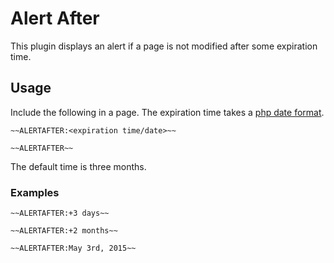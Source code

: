 # Alert After

This plugin displays an alert if a page is not modified after some expiration
time.

## Usage

Include the following in a page. The expiration time takes a [php date
format](http://php.net/manual/en/function.strtotime.php).

```
~~ALERTAFTER:<expiration time/date>~~
```

```
~~ALERTAFTER~~
```

The default time is three months.

### Examples

```
~~ALERTAFTER:+3 days~~
```

```
~~ALERTAFTER:+2 months~~
```

```
~~ALERTAFTER:May 3rd, 2015~~
```

